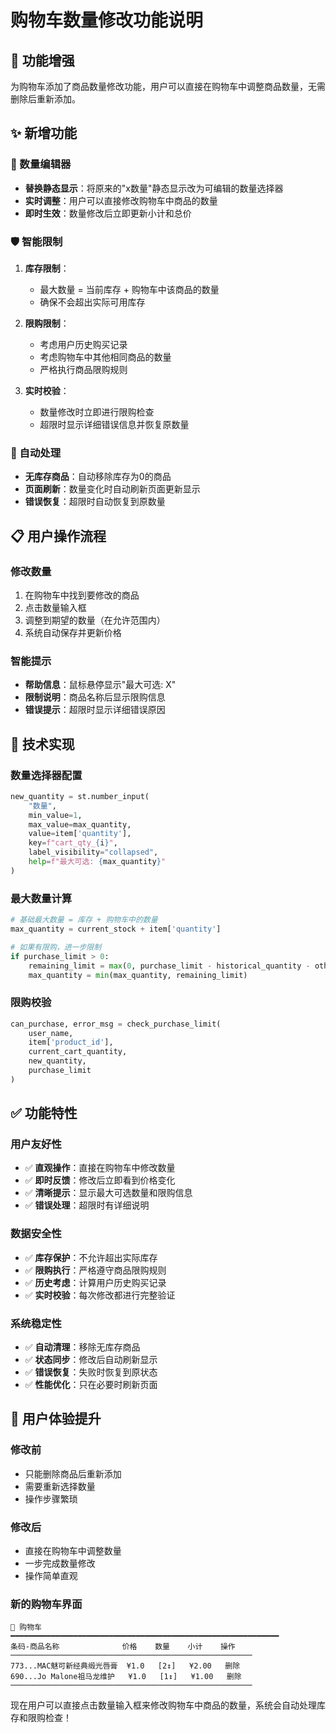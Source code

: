 # 购物车数量修改功能说明

## 🎯 功能增强
为购物车添加了商品数量修改功能，用户可以直接在购物车中调整商品数量，无需删除后重新添加。

## ✨ 新增功能

### 🔢 数量编辑器
- **替换静态显示**：将原来的"x数量"静态显示改为可编辑的数量选择器
- **实时调整**：用户可以直接修改购物车中商品的数量
- **即时生效**：数量修改后立即更新小计和总价

### 🛡️ 智能限制
1. **库存限制**：
   - 最大数量 = 当前库存 + 购物车中该商品的数量
   - 确保不会超出实际可用库存

2. **限购限制**：
   - 考虑用户历史购买记录
   - 考虑购物车中其他相同商品的数量
   - 严格执行商品限购规则

3. **实时校验**：
   - 数量修改时立即进行限购检查
   - 超限时显示详细错误信息并恢复原数量

### 🔄 自动处理
- **无库存商品**：自动移除库存为0的商品
- **页面刷新**：数量变化时自动刷新页面更新显示
- **错误恢复**：超限时自动恢复到原数量

## 📋 用户操作流程

### 修改数量
1. 在购物车中找到要修改的商品
2. 点击数量输入框
3. 调整到期望的数量（在允许范围内）
4. 系统自动保存并更新价格

### 智能提示
- **帮助信息**：鼠标悬停显示"最大可选: X"
- **限制说明**：商品名称后显示限购信息
- **错误提示**：超限时显示详细错误原因

## 🎯 技术实现

### 数量选择器配置
```python
new_quantity = st.number_input(
    "数量",
    min_value=1,
    max_value=max_quantity,
    value=item['quantity'],
    key=f"cart_qty_{i}",
    label_visibility="collapsed",
    help=f"最大可选: {max_quantity}"
)
```

### 最大数量计算
```python
# 基础最大数量 = 库存 + 购物车中的数量
max_quantity = current_stock + item['quantity']

# 如果有限购，进一步限制
if purchase_limit > 0:
    remaining_limit = max(0, purchase_limit - historical_quantity - other_cart_quantity)
    max_quantity = min(max_quantity, remaining_limit)
```

### 限购校验
```python
can_purchase, error_msg = check_purchase_limit(
    user_name, 
    item['product_id'], 
    current_cart_quantity, 
    new_quantity, 
    purchase_limit
)
```

## ✅ 功能特性

### 用户友好性
- ✅ **直观操作**：直接在购物车中修改数量
- ✅ **即时反馈**：修改后立即看到价格变化
- ✅ **清晰提示**：显示最大可选数量和限购信息
- ✅ **错误处理**：超限时有详细说明

### 数据安全性
- ✅ **库存保护**：不允许超出实际库存
- ✅ **限购执行**：严格遵守商品限购规则
- ✅ **历史考虑**：计算用户历史购买记录
- ✅ **实时校验**：每次修改都进行完整验证

### 系统稳定性
- ✅ **自动清理**：移除无库存商品
- ✅ **状态同步**：修改后自动刷新显示
- ✅ **错误恢复**：失败时恢复到原状态
- ✅ **性能优化**：只在必要时刷新页面

## 🎉 用户体验提升

### 修改前
- 只能删除商品后重新添加
- 需要重新选择数量
- 操作步骤繁琐

### 修改后
- 直接在购物车中调整数量
- 一步完成数量修改
- 操作简单直观

### 新的购物车界面
```
🛒 购物车
━━━━━━━━━━━━━━━━━━━━━━━━━━━━━━━━━━━━━━━━━━━━━━━━━━━━━━━━━━━━
条码-商品名称              价格    数量    小计    操作
──────────────────────────────────────────────────────
773...MAC魅可新经典缎光唇膏  ¥1.0   [2↕]   ¥2.00   删除
690...Jo Malone祖马龙维护   ¥1.0   [1↕]   ¥1.00   删除
──────────────────────────────────────────────────────
```

现在用户可以直接点击数量输入框来修改购物车中商品的数量，系统会自动处理库存和限购检查！
